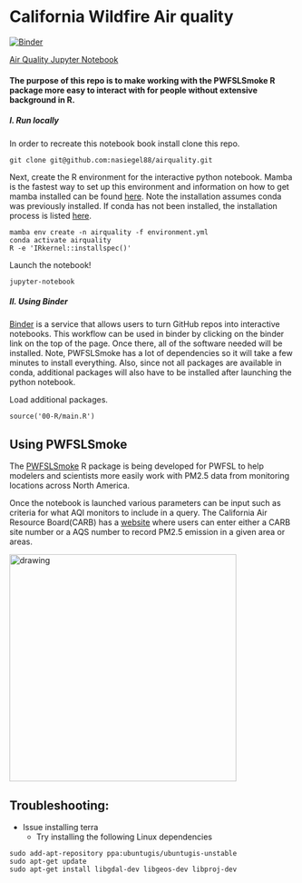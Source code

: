 # California Wildfire Air quality
[![Binder](https://mybinder.org/badge_logo.svg)](https://mybinder.org/v2/gh/nasiegel88/airquality/HEAD)

[Air Quality Jupyter Notebook](https://github.com/nasiegel88/airquality/blob/main/airquality.ipynb)

#### The purpose of this repo is to make working with the PWFSLSmoke R package more easy to interact with for people without extensive background in R.

##### I. Run locally
In order to recreate this notebook book install clone this repo.
```
git clone git@github.com:nasiegel88/airquality.git
```

Next, create the R environment for the interactive python notebook. Mamba is the fastest way to set up this environment and information on how to get mamba installed can be found [here](https://github.com/mamba-org/mamba). Note the installation assumes conda was previously installed. If conda has not been installed, the installation process is listed [here](https://docs.conda.io/projects/conda/en/latest/user-guide/install/linux.html).
```
mamba env create -n airquality -f environment.yml
conda activate airquality
R -e 'IRkernel::installspec()'
```

Launch the notebook!
```
jupyter-notebook
```

##### II. Using Binder
[Binder](https://mybinder.readthedocs.io/en/latest/introduction.html) is a service that allows users to turn GitHub repos into interactive notebooks. This workflow can be used in binder by clicking on the binder link on the top of the page. Once there, all of the software needed will be installed. Note, PWFSLSmoke has a lot of dependencies so it will take a few minutes to install everything. Also, since not all packages are available in conda, additional packages will also have to be installed after launching the python notebook.

Load additional packages.
```
source('00-R/main.R')
```
## Using PWFSLSmoke
The [PWFSLSmoke](https://mazamascience.github.io/PWFSLSmoke/) R package is being developed for PWFSL to help modelers and scientists more easily work with PM2.5 data from monitoring locations across North America.

Once the notebook is launched various parameters can be input such as criteria for what AQI monitors to include in a query. The California Air Resource Board(CARB) has a [website](https://ww2.arb.ca.gov/applications/quality-assurance-air-monitoring-site-search-1) where users can enter either a CARB site number or a AQS number to record PM2.5 emission in a given area or areas.

<img src="https://i.imgur.com/LYLXzS2.png" alt="drawing" width="400"/>


## Troubleshooting:

* Issue installing terra
  * Try installing the following Linux dependencies 
```
sudo add-apt-repository ppa:ubuntugis/ubuntugis-unstable
sudo apt-get update
sudo apt-get install libgdal-dev libgeos-dev libproj-dev 
```
